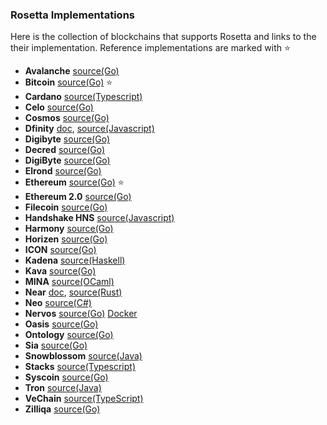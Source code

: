 ### Rosetta Implementations

Here is the collection of blockchains that supports Rosetta and links to the their implementation.
Reference implementations are marked with :star:

- **Avalanche** [source(Go)](https://github.com/ava-labs/avalanche-rosetta)
- **Bitcoin** [source(Go)](https://github.com/coinbase/rosetta-bitcoin) :star:
- **Cardano** [source(Typescript)](https://github.com/input-output-hk/cardano-rosetta)
- **Celo** [source(Go)](https://github.com/celo-org/rosetta)
- **Cosmos** [source(Go)](https://github.com/tendermint/cosmos-rosetta-gateway)
- **Dfinity** [doc](https://sdk.dfinity.org/docs/integration/ledger-quick-start.html), [source(Javascript)](https://github.com/dfinity/rosetta-client)
- **Digibyte** [source(Go)](https://github.com/tehG30RG3/rosetta-digibyte)
- **Decred** [source(Go)](https://github.com/decred/dcrros)
- **DigiByte** [source(Go)](https://github.com/DigiByte-Core/digibyte-rosetta-nodeapi/pull/1)
- **Elrond** [source(Go)](https://github.com/ElrondNetwork/elrond-proxy-go/tree/development/rosetta)
- **Ethereum** [source(Go)](https://github.com/coinbase/rosetta-ethereum) :star:
- **Ethereum 2.0** [source(Go)](https://github.com/Ankr-network/rosetta-ethereum-2.0)
- **Filecoin** [source(Go)](https://github.com/Zondax/filecoin-indexing-rosetta-proxy)
- **Handshake HNS** [source(Javascript)](https://github.com/handshake-org/hs-rosetta)
- **Harmony** [source(Go)](https://github.com/harmony-one/harmony/tree/main/rosetta)
- **Horizen** [source(Go)](https://github.com/HorizenOfficial/rosetta-zen)
- **ICON** [source(Go)](https://github.com/icon-project/rosetta-icon)
- **Kadena** [source(Haskell)](https://github.com/kadena-io/chainweb-node/blob/8c32fcfff85c4e5b61a9554f0180ca6c90840e42/src/Chainweb/Rosetta/RestAPI.hs)  [](https://github.com/kadena-io/rosetta)
- **Kava** [source(Go)](https://github.com/Kava-Labs/rosetta-kava)
- **MINA** [source(OCaml)](https://github.com/MinaProtocol/mina/tree/master/src/app/rosetta)
- **Near** [doc](https://github.com/near/nearcore/blob/5d12069ca305cc781c77d63e3c932e1c11f06ac4/chain/rosetta-rpc/README.md), [source(Rust)](https://github.com/near/nearcore/tree/5d12069ca305cc781c77d63e3c932e1c11f06ac4/chain/rosetta-rpc)
- **Neo** [source(C#)](https://github.com/neo-ngd/neo-common-plugins/tree/master/RosettaAPI)
- **Nervos** [source(Go)](https://github.com/nervosnetwork/ckb-rosetta-sdk) [Docker](https://github.com/nervosnetwork/ckb-rosetta-docker)
- **Oasis** [source(Go)](https://github.com/oasisprotocol/oasis-core-rosetta-gateway)
- **Ontology** [source(Go)](https://github.com/ontio/ontology-rosetta)
- **Sia** [source(Go)](https://github.com/NebulousLabs/rosetta-sia)
- **Snowblossom** [source(Java)](https://github.com/snowblossomcoin/rosesnow)
- **Stacks** [source(Typescript)](https://github.com/blockstack/stacks-blockchain-api)
- **Syscoin** [source(Go)](https://github.com/syscoin/rosetta-syscoin)
- **Tron** [source(Java)](https://github.com/tronprotocol/tron-rosetta-api)
- **VeChain** [source(TypeScript)](https://github.com/vechain/rosetta)
- **Zilliqa** [source(Go)](https://github.com/Zilliqa/zilliqa-rosetta)